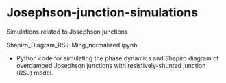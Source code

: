 # Josephson-junction-simulations
Simulations related to Josephson junctions

Shapiro_Diagram_RSJ-Ming_normalized.ipynb
  - Python code for simulating the phase dynamics and Shapiro diagram of overdamped Josephson junctions with resistively-shunted junction (RSJ) model.
